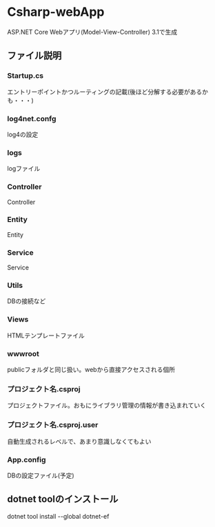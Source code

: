 # Csharp-webApp


ASP.NET Core Webアプリ(Model-View-Controller)
3.1で生成

## ファイル説明
### Startup.cs
エントリーポイントかつルーティングの記載(後ほど分解する必要があるかも・・・)

### log4net.confg
log4の設定

### logs
logファイル

### Controller
Controller

### Entity
Entity

### Service
Service

### Utils
DBの接続など

### Views
HTMLテンプレートファイル

### wwwroot
publicフォルダと同じ扱い。webから直接アクセスされる個所




### プロジェクト名.csproj
プロジェクトファイル。おもにライブラリ管理の情報が書き込まれていく

### プロジェクト名.csproj.user
自動生成されるレベルで、あまり意識しなくてもよい

### App.config
DBの設定ファイル(予定)

## dotnet toolのインストール
dotnet tool install --global dotnet-ef